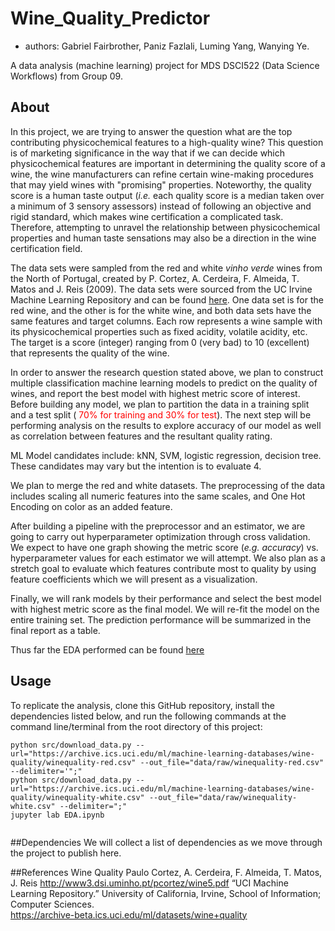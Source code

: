 # Wine_Quality_Predictor


- authors: Gabriel Fairbrother, Paniz Fazlali, Luming Yang, Wanying Ye.


A data analysis (machine learning) project for MDS DSCI522 (Data Science Workflows) from Group 09.

## About

In this project, we are trying to answer the question what are the top contributing physicochemical features to a high-quality wine? This question is of marketing significance in the way that if we can decide which physicochemical features are important in determining the quality score of a wine, the wine manufacturers can refine certain wine-making procedures that may yield wines with "promising" properties. Noteworthy, the quality score is a human taste output (_i.e._ each quality score is a median taken over a minimum of 3 sensory assessors) instead of following an objective and rigid standard, which makes wine certification a complicated task. Therefore, attempting to unravel the relationship between physicochemical properties and human taste sensations may also be a direction in the wine certification field.


The data sets were sampled from the red and white _vinho verde_ wines from the North of Portugal, created by P. Cortez, A. Cerdeira, F. Almeida, T. Matos and J. Reis (2009). The data sets were sourced from the UC Irvine Machine Learning Repository and can be found [here](https://archive-beta.ics.uci.edu/ml/datasets/wine+quality). One data set is for the red wine, and the other is for the white wine, and both data sets have the same features and target columns. Each row represents a wine sample with its physicochemical properties such as fixed acidity, volatile acidity, etc. The target is a score (integer) ranging from 0 (very bad) to 10 (excellent) that represents the quality of the wine. 


In order to answer the research question stated above, we plan to construct multiple classification machine learning models to predict on the quality of wines, and report the best model with highest metric score of interest. Before building any model, we plan to partition the data in a training split and a test split (<font color=red> 70% for training and 30% for test</font>). The next step will be performing analysis on the results to explore accuracy of our model as well as correlation between features and the resultant quality rating. 

ML Model candidates include: kNN, SVM, logistic regression, decision tree. These candidates may vary but the intention is to evaluate 4.

We plan to merge the red and white datasets. The preprocessing of the data includes scaling all numeric features into the same scales, and One Hot Encoding on color as an added feature.
  
After building a pipeline with the preprocessor and an estimator, we are going to carry out hyperparameter optimization through cross validation. We expect to have one graph showing the metric score (_e.g. accuracy_) vs. hyperparameter values for each estimator we will attempt. We also plan as a stretch goal to evaluate which features contribute most to quality by using feature coefficients which we will present as a visualization.

Finally, we will rank models by their performance and select the best model with highest metric score as the final model. We will re-fit the model on the entire training set. The prediction performance will be summarized in the final report as a table.

Thus far the EDA performed can be found [here](https://github.com/UBC-MDS/DSCI_522_group09_Wine_Quality_Predictor/tree/main/src/EDA.ipynb) 

## Usage
To replicate the analysis, clone this GitHub repository, install the dependencies listed below, and run the following commands at the command line/terminal from the root directory of this project:
```
python src/download_data.py --url="https://archive.ics.uci.edu/ml/machine-learning-databases/wine-quality/winequality-red.csv" --out_file="data/raw/winequality-red.csv" --delimiter='";"
python src/download_data.py --url="https://archive.ics.uci.edu/ml/machine-learning-databases/wine-quality/winequality-white.csv" --out_file="data/raw/winequality-white.csv" --delimiter=";"
jupyter lab EDA.ipynb
  
```  
##Dependencies
  We will collect a list of dependencies as we move through the project to publish here.

##References
Wine Quality 
Paulo Cortez, A. Cerdeira, F. Almeida, T. Matos, J. Reis
http://www3.dsi.uminho.pt/pcortez/wine5.pdf
“UCI Machine Learning Repository.” University of California, Irvine, School of Information; Computer Sciences.    
  https://archive-beta.ics.uci.edu/ml/datasets/wine+quality
